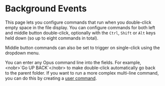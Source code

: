 # Background Events

This page lets you configure commands that run when you double-click empty space in the file display. You can configure commands for both left and middle button double-click, optionally with the `Ctrl`, `Shift` or `Alt` keys held down (so up to eight commands in total).

Middle button commands can also be set to trigger on single-click using the dropdown menu.

You can enter any Opus command line into the fields. For example, \<nobr\>\`Go UP BACK\`\</nobr\> to make double-click automatically go back to the parent folder. If you want to run a more complex multi-line command, you can do this by creating a [user command](/Manual/customize/the_customize_dialog/user_commands.md).
